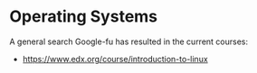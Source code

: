 # Operating Systems
A general search Google-fu has resulted in the current courses:
- https://www.edx.org/course/introduction-to-linux
